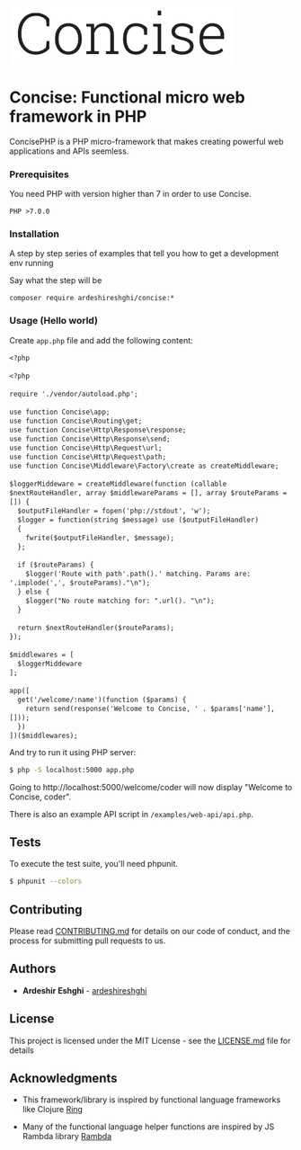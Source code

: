 <img src="https://raw.githubusercontent.com/ardeshireshghi/concise/master/images/logo.png" width="400" alt="Concise">

# Concise: Functional micro web framework in PHP

ConcisePHP is a PHP micro-framework that makes creating powerful web applications and APIs seemless.

### Prerequisites

You need PHP with version higher than 7 in order to use Concise.

```
PHP >7.0.0
```

### Installation

A step by step series of examples that tell you how to get a development env running

Say what the step will be

```
composer require ardeshireshghi/concise:*
```

### Usage (Hello world)

Create `app.php` file and add the following content:

```
<?php

<?php

require './vendor/autoload.php';

use function Concise\app;
use function Concise\Routing\get;
use function Concise\Http\Response\response;
use function Concise\Http\Response\send;
use function Concise\Http\Request\url;
use function Concise\Http\Request\path;
use function Concise\Middleware\Factory\create as createMiddleware;

$loggerMiddeware = createMiddleware(function (callable $nextRouteHandler, array $middlewareParams = [], array $routeParams = []) {
  $outputFileHandler = fopen('php://stdout', 'w');
  $logger = function(string $message) use ($outputFileHandler)
  {
    fwrite($outputFileHandler, $message);
  };

  if ($routeParams) {
    $logger('Route with path'.path().' matching. Params are: '.implode(',', $routeParams)."\n");
  } else {
    $logger("No route matching for: ".url(). "\n");
  }

  return $nextRouteHandler($routeParams);
});

$middlewares = [
  $loggerMiddeware
];

app([
  get('/welcome/:name')(function ($params) {
    return send(response('Welcome to Concise, ' . $params['name'], []));
  })
])($middlewares);

```

And try to run it using PHP server:

```bash
$ php -S localhost:5000 app.php
```

Going to http://localhost:5000/welcome/coder will now display "Welcome to Concise, coder".

There is also an example API script in `/examples/web-api/api.php`.

## Tests

To execute the test suite, you'll need phpunit.

```bash
$ phpunit --colors
```

## Contributing

Please read [CONTRIBUTING.md](CONTRIBUTING.md) for details on our code of conduct, and the process for submitting pull requests to us.

## Authors

* **Ardeshir Eshghi** - [ardeshireshghi](https://github.com/ardeshireshghi)


## License

This project is licensed under the MIT License - see the [LICENSE.md](LICENSE.md) file for details

## Acknowledgments

* This framework/library is inspired by functional language frameworks like Clojure [Ring](https://github.com/ring-clojure/ring)

* Many of the functional language helper functions are inspired by JS Rambda library [Rambda](https://ramdajs.com/docs/)

